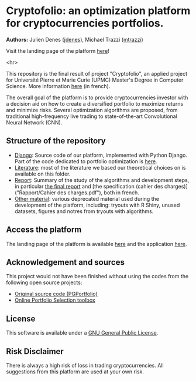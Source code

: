 # Cryptofolio: an optimization platform for cryptocurrencies portfolios.

**Authors:** Julien Denes ([jdenes](https://github.com/jdenes)), Michael Trazzi ([mtrazzi](https://github.com/mtrazzi))

Visit the landing page of the platform [here](https://michaeltrazzi.wixsite.com/cryptoptimisation)!

<hr\>

This repository is the final result of project "Cryptofolio", an applied project for Université Pierre et Marie Curie (UPMC) Master's Degree in Computer Science. More information [here](http://androide.lip6.fr/?q=node/384) (in french).

The overall goal of the platform is to provide cryptocurrencies investor with a decision aid on how to create a diversified portfolio to maximize returns and minimize risks.
Several optimization algorithms are proposed, from traditional high-frequency live trading to state-of-the-art Convolutional Neural Network (CNN).

## Structure of the repository
* [Django](Django): Source code of our platform, implemented with Python Django. Part of the code dedicated to portfolio optimization is [here](Django/projet/PGPortfolio).
* [Literature](Literature): most of the literature we based our theoretical choices on is available on this folder.
* [Report](Rapport): Summary of the study of the algorithms and development steps, in particular [the final report](Rapport/Rapport.pdf) and [the specification (cahier des charges)]("Rapport/Cahier des charges.pdf"), both in french.
* [Other material](Material): various deprecated material used during the development of the platform, including: tryouts with R Shiny, unused datasets, figures and notres from tryouts with algorithms.

## Access the platform
The landing page of the platform is available [here](https://michaeltrazzi.wixsite.com/cryptoptimisation) and the application [here](https://cryptoptimize.herokuapp.com/).

## Acknowledgement and sources
This project would not have been finished without using the codes from the following open source projects:
* [Original source code (PGPortfolio)](https://github.com/ZhengyaoJiang/PGPortfolio)
* [Online Portfolio Selection toolbox](https://github.com/OLPS/OLPS)

## License
This software is available under a [GNU General Public License](LICENSE).

## Risk Disclaimer
There is always a high risk of loss in trading cryptocurrencies. All suggestions from this platform are used at your own risk.